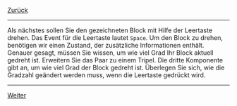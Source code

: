 [Zurück](Block.md)

---

Als nächstes sollen Sie den gezeichneten Block mit Hilfe der Leertaste drehen.
Das Event für die Leertaste lautet `Space`.
Um den Block zu drehen, benötigen wir einen Zustand, der zusätzliche Informationen enthält.
Genauer gesagt, müssen Sie wissen, um wie viel Grad Ihr Block aktuell gedreht ist.
Erweitern Sie das Paar zu einem Tripel.
Die dritte Komponente gibt an, um wie viel Grad der Block gedreht ist.
Überlegen Sie sich, wie die Gradzahl geändert werden muss, wenn die Leertaste gedrückt wird.

---

[Weiter](Tetris.md)
